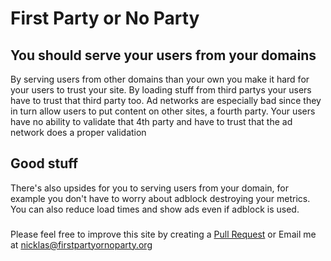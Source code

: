 # First Party or No Party

## You should serve your users from your domains
By serving users from other domains than your own you make it hard for your users to trust your site. By loading stuff from third partys your users have to trust that third party too. Ad networks are especially bad since they in turn allow users to put content on other sites, a fourth party. Your users have no ability to validate that 4th party and have to trust that the ad network does a proper validation

## Good stuff
There's also upsides 
for you to serving users from your domain, for example you don't have to worry about adblock destroying your metrics. You can also reduce load times and show ads even if adblock is used.

###
Please feel free to improve this site by creating a [Pull Request](https://github.com/NicklasAndersson/FPoNP) or Email me at nicklas@firstpartyornoparty.org
